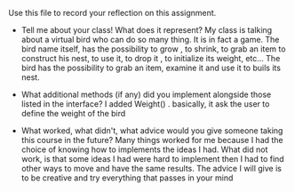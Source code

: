 Use this file to record your reflection on this assignment.

- Tell me about your class! What does it represent?
My class is talking about a virtual bird who can do so many thing. It is in fact a game. The bird name itself, has the possibility to grow , to shrink, to grab an item to construct his nest, to use it, to drop it , to initialize its weight, etc... The bird has the possibility to grab an item, examine it and use it to buils its nest. 
- What additional methods (if any) did you implement alongside those listed in the interface?
I added Weight() . basically, it ask the user to define the weight of the bird

- What worked, what didn't, what advice would you give someone taking this course in the future?
Many things worked for me because I had the choice of knowing how to implements the ideas I had. What did not work, is that some ideas I had were hard to implement then I had to find other ways to move and have the same results. The advice I will give is to be creative and try everything that passes in your mind
